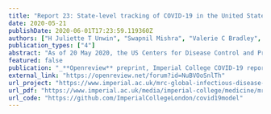 ```yaml
---
title: "Report 23: State-level tracking of COVID-19 in the United States"
date: 2020-05-21
publishDate: 2020-06-01T17:23:59.119360Z
authors: ["H Juliette T Unwin", "Swapnil Mishra", "Valerie C Bradley", "Axel Gandy", "Michaela A C Vollmer", "Thomas Mellan", "Helen Coupland", "Kylie Ainslie", "Charlie Whittaker", "Jonathan Ish Horowicz", "Sarah Filippi", "Xiaoyue Xi", "Melodie Monod", "Oliver Ratmann", "**Michael Hutchinson**", "others<sup>_(truncated for brevity)_</sup>"] #"Fabian Valka", "Harrison Zhu", "Iwona Hawryluk", "Philip Milton", "Marc Baguelin", "Adhiratha Boonyasiri", "Nick Brazeau", "Lorenzo Cattarino", "Giovanni Charles", "Laura V Cooper", "Zulma Cucunuba", "Gina CuomoDannenburg", "Bimandra Djaafara", "Ilaria Dorigatti", "Oliver J Eales", "Jeff Eaton", "Sabine van Elsland", "Richard FitzJohn", "Katy Gaythorpe", "William Green", "Timothy Hallett", "Wes Hinsley", "Natsuko Imai", "Ben Jeffrey", "Edward Knock", "Daniel Laydon", "John Lees", "Gemma Nedjati Gilani", "Pierre Nouvellet", "Lucy Okell", "Alison Ower", "Kris V Parag", "Igor Siveroni", "Hayley A Thompson", "Robert Verity", "Patrick Walker", "Caroline Walters", "Yuanrong Wang", "Oliver J Watson", "Lilith Whittles", "Azra Ghani", "Neil M Ferguson", "Steven Riley", "Christl A. Donnelly", "Samir Bhatt", "Seth Flaxman"]
publication_types: ["4"]
abstract: "As of 20 May 2020, the US Centers for Disease Control and Prevention reported 91,664 confirmed or probable COVID19-related deaths, more than twice the number of deaths reported in the next most severely impacted country. In order to control the spread of the epidemic and prevent health care systems from being overwhelmed, US states have implemented a suite of non-pharmaceutical interventions (NPIs), including “stay-at-home” orders, bans on gatherings, and business and school closures. We model the epidemics in the US at the state-level, using publicly available death data within a Bayesian hierarchical semi-mechanistic framework. For each state, we estimate the time-varying reproduction number (the average number of secondary infections caused by an infected person), the number of individuals that have been infected and the number of individuals that are currently infectious. We use changes in mobility as a proxy for the impact that NPIs and other behaviour changes have on the rate of transmission of SARS-CoV-2. We project the impact of future increases in mobility, assuming that the relationship between mobility and disease transmission remains constant. We do not address the potential effect of additional behavioural changes or interventions, such as increased mask-wearing or testing and tracing strategies. Nationally, our estimates show that the percentage of individuals that have been infected is 4.1% [3.7%-4.5%], with wide variation between states. For all states, even for the worst affected states, we estimate that less than a quarter of the population has been infected; in New York, for example, we estimate that 16.6% [12.8%-21.6%] of individuals have been infected to date. Our attack rates for New York are in line with those from recent serological studies [1] broadly supporting our modelling choices. There is variation in the initial reproduction number, which is likely due to a range of factors; we find a strong association between the initial reproduction number with both population density (measured at the state level) and the chronological date when 10 cumulative deaths occurred (a crude estimate of the date of locally sustained transmission). Our estimates suggest that the epidemic is not under control in much of the US: as of 17 May 2020, the reproduction number is above the critical threshold (1.0) in 24 [95% CI: 20-30] states. Higher reproduction numbers are geographically clustered in the South and Midwest, where epidemics are still developing, while we estimate lower reproduction numbers in states that have already suffered high COVID-19 mortality (such as the Northeast). These estimates suggest that caution must be taken in loosening current restrictions if effective additional measures are not put in place. We predict that increased mobility following relaxation of social distancing will lead to resurgence of transmission, keeping all else constant. We predict that deaths over the next two-month period could exceed current cumulative deaths by greater than two-fold, if the relationship between mobility and transmission remains unchanged. Our results suggest that factors modulating transmission such as rapid testing, contact tracing and behavioural precautions are crucial to offset the rise of transmission associated with loosening of social distancing. Overall, we show that while all US states have substantially reduced their reproduction numbers, we find no evidence that any state is approaching herd immunity or that its epidemic is close to over."
featured: false
publication: "_**Openreview** preprint, Imperial College COVID-19 report_"
external_link: "https://openreview.net/forum?id=NuBVOoSnlTh"
url_project: "https://www.imperial.ac.uk/mrc-global-infectious-disease-analysis/covid-19/report-23-united-states/"
url_pdf: "https://www.imperial.ac.uk/media/imperial-college/medicine/mrc-gida/2020-05-28-COVID19-Report-23-version2.pdf"
url_code: "https://github.com/ImperialCollegeLondon/covid19model"
---
```


